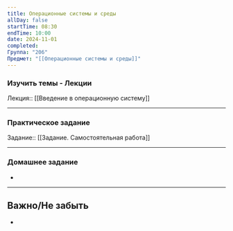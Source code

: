 ```yaml
---
title: Операционные системы и среды
allDay: false
startTime: 08:30
endTime: 10:00
date: 2024-11-01
completed: 
Группа: "206"
Предмет: "[[Операционные системы и среды]]"
---
```

### Изучить темы - Лекции

Лекция:: [[Введение в операционную систему]]

---
### Практическое задание

Задание:: [[Задание. Самостоятельная работа]]

---
### Домашнее задание

- 

---
## Важно/Не забыть

- 